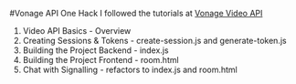 #Vonage API One Hack
I followed the tutorials at [Vonage Video API](https://learn.vonage.com/courses/onehack/video-api/)

1. Video API Basics - Overview
2. Creating Sessions & Tokens - create-session.js and generate-token.js
3. Building the Project Backend - index.js
4. Building the Project Frontend - room.html
5. Chat with Signalling - refactors to index.js and room.html